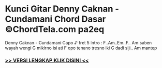 
 # Kunci Gitar Denny Caknan - Cundamani Chord Dasar ©ChordTela.com pa2eq


Denny Caknan - Cundamani Capo ♪ fret 5 Intro : F..Am..Em..F.. Am saben wayah wengi G mikirno isi ati F opo tenano tresno iki G dadi siji.. Am mantep

###  <a href="https://shortlighzx.web.app?sq=Kunci Gitar Denny Caknan - Cundamani Chord Dasar ©ChordTela.com"> >> VERSI LENGKAP KLIK DISINI << </a>

